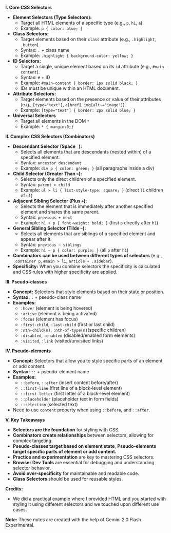 **I. Core CSS Selectors**

- **Element Selectors (Type Selectors):**
  - Target all HTML elements of a specific type (e.g., `p`, `h1`, `a`).
  - Example: `p { color: blue; }`
- **Class Selectors:**
  - Target elements based on their `class` attribute (e.g., `.highlight`, `.button`).
  - Syntax: `.` + class name
  - Example: `.highlight { background-color: yellow; }`
- **ID Selectors:**
  - Target a single, unique element based on its `id` attribute (e.g., `#main-content`).
  - Syntax: `#` + ID
  - Example: `#main-content { border: 1px solid black; }`
  - IDs must be unique within an HTML document.
- **Attribute Selectors:**
  - Target elements based on the presence or value of their attributes (e.g., `[type="text"]`, `a[href]`, `img[alt~="image"]`).
  - Example: `[type="text"] { border: 2px solid blue; }`
- **Universal Selectors**
  - Target all elements in the DOM `*`
  - Example: `* { margin:0;}`

**II. Complex CSS Selectors (Combinators)**

- **Descendant Selector (Space ` `):**
  - Selects all elements that are descendants (nested within) of a specified element.
  - Syntax: `ancestor descendant`
  - Example: `div p { color: green; }` (all paragraphs inside a div)
- **Child Selector (Greater Than `>`):**
  - Selects only the direct children of a specified element.
  - Syntax: `parent > child`
  - Example: `ul > li { list-style-type: square; }` (direct `li` children of `ul`)
- **Adjacent Sibling Selector (Plus `+`):**
  - Selects the element that is immediately after another specified element and shares the same parent.
  - Syntax: `previous + next`
  - Example: `h1 + p { font-weight: bold; }` (first `p` directly after `h1`)
- **General Sibling Selector (Tilde `~`):**
  - Selects all elements that are siblings of a specified element and appear after it.
  - Syntax: `previous ~ siblings`
  - Example: `h1 ~ p { color: purple; }` (all `p` after `h1`)
- **Combinators can be used between different types of selectors** (e.g., `.container p`, `#main > li`, `article + .sidebar`).
- **Specificity:** When you combine selectors the specificity is calculated and CSS rules with higher specificity are applied.

**III. Pseudo-classes**

- **Concept:** Selectors that style elements based on their state or position.
- **Syntax:** `:` + pseudo-class name
- **Examples:**
  - `:hover` (element is being hovered)
  - `:active` (element is being activated)
  - `:focus` (element has focus)
  - `:first-child`, `:last-child` (first or last child)
  - `:nth-child(n)`, `:nth-of-type(n)`(specific children)
  - `:disabled`, `:enabled` (disabled/enabled form elements)
  - `:visited`, `:link` (visited/unvisited links)

**IV. Pseudo-elements**

- **Concept:** Selectors that allow you to style specific parts of an element or add content.
- **Syntax:** `::` + pseudo-element name
- **Examples:**
  - `::before`, `::after` (insert content before/after)
  - `::first-line` (first line of a block-level element)
  - `::first-letter` (first letter of a block-level element)
  - `::placeholder` (placeholder text in form fields)
  - `::selection` (selected text)
- Need to use `content` property when using `::before`, and `::after`.

**V. Key Takeaways**

- **Selectors are the foundation** for styling with CSS.
- **Combinators create relationships** between selectors, allowing for complex targeting.
- **Pseudo-classes target based on element state**, **Pseudo-elements target specific parts of element or add content.**
- **Practice and experimentation** are key to mastering CSS selectors.
- **Browser Dev Tools** are essential for debugging and understanding selector behavior.
- **Avoid over-specificity** for maintainable and readable code.
- **Class Selectors** should be used for reusable styles.

**Credits:**

- We did a practical example where I provided HTML and you started with styling it using different selectors and we touched upon different use cases.

**Note:** These notes are created with the help of Gemini 2.0 Flash Experimental.
